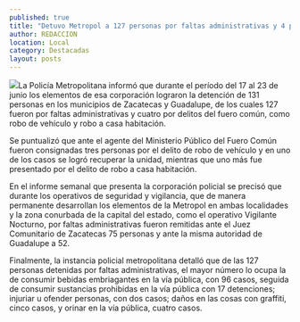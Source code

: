 ```yaml
---
published: true
title: "Detuvo Metropol a 127 personas por faltas administrativas y 4 por delitos del fuero común "
author: REDACCION
location: Local
category: Destacadas
layout: posts
---
```


![](http://i.imgur.com/5lMahaQm.jpg)La Policía Metropolitana informó que durante el período del 17 al 23 de junio los elementos de esa corporación lograron la detención de 131 personas en los municipios de Zacatecas y Guadalupe, de los cuales 127 fueron por faltas administrativas y cuatro por delitos del fuero común, como robo de vehículo y robo a casa habitación.

Se puntualizó que ante el agente del Ministerio Público del Fuero Común fueron consignadas tres personas por el delito de robo de vehículo y en uno de los casos se logró recuperar la unidad, mientras que uno más fue presentado por el delito de robo a casa habitación.

En el informe semanal que presenta la corporación policial se precisó que durante los operativos de seguridad y vigilancia, que de manera permanente desarrollan los elementos de la Metropol en ambas localidades y la zona conurbada de la capital del estado, como el operativo Vigilante Nocturno, por faltas administrativas fueron remitidas ante el Juez Comunitario de Zacatecas 75 personas y ante la misma autoridad de Guadalupe a 52.

Finalmente, la instancia policial metropolitana detalló que de las 127 personas detenidas por faltas administrativas, el mayor número lo ocupa la de consumir bebidas embriagantes en la vía pública, con 96 casos, seguida de consumir sustancias prohibidas en la vía pública con 17 detenciones; injuriar u ofender personas, con dos casos; daños en las cosas con graffiti, cinco casos, y orinar en la vía pública, cuatro casos.
